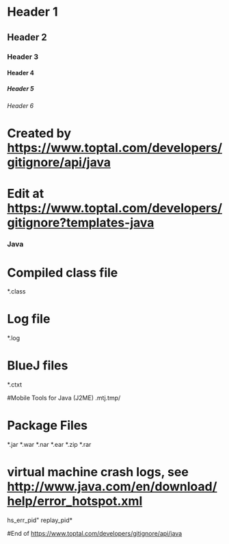 # Header 1
## Header 2
### Header 3
#### Header 4 ####
##### Header 5 #####
###### Header 6 ######




# Created by https://www.toptal.com/developers/gitignore/api/java 
# Edit at https://www.toptal.com/developers/gitignore?templates-java

### Java ###
# Compiled class file
*.class

# Log file
*.log

# BlueJ files
*.ctxt

#Mobile Tools for Java (J2ME) 
.mtj.tmp/

# Package Files #
*.jar
*.war
*.nar
*.ear
*.zip
*.rar

# virtual machine crash logs, see http://www.java.com/en/download/help/error_hotspot.xml
hs_err_pid"
replay_pid*

#End of https://www.toptal.com/developers/gitignore/api/java

